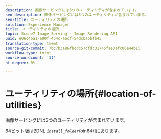 ```yaml
---
description: 画像サービングには3つのユーティリティが含まれています。
seo-description: 画像サービングには3つのユーティリティが含まれています。
seo-title: ユーティリティの場所
solution: Experience Manager
title: ユーティリティの場所
topic: Scene7 Image Serving - Image Rendering API
uuid: e06c4ba1-e00f-464c-a6cf-54dcbabbfb45
translation-type: tm+mt
source-git-commit: 7bc7b3a86fbcdc57cfdc31745fae3afc06e44b15
workflow-type: tm+mt
source-wordcount: '31'
ht-degree: 0%

---
```



# ユーティリティの場所{#location-of-utilities}

画像サービングには3つのユーティリティが含まれています。

64ビット版は&#x200B;[!DNL *`install_folder`*/bin64/]にあります。
